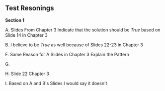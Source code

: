 ## Test Resonings

**Section 1**

A. Slides From Chapter 3 Indicate that the solution should be *True* based on Slide 14 in Chapter 3

B. I believe to be *True* as well because of Slides 22-23 in Chapter 3



F. Same Reason for A Slides in Chapter 3 Explain the Pattern

G.

H. Slide 22 Chapter 3

I. Based on A and B's Slides I would say it doesn't